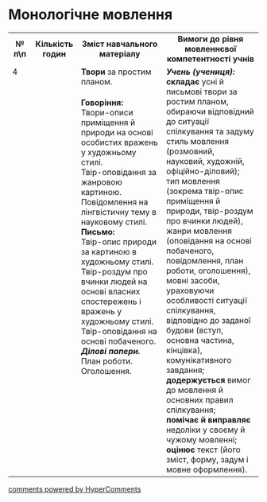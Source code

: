 <div id="hypercomments_widget" class="js-hypercomments-widget invisible"></div>

# Монологічне мовлення

<table>
  <tr>
    <td width="10%" align="center"><b>№ <br>п\п</br></b></td>
    <td width="5%" align="center"><b>Кількість годин</b></td>  
    <td width="40%" align="center"><b>Зміст навчального матеріалу</b></td>
    <td width="45%" align="center"><b>Вимоги до рівня мовленнєвої компетентності учнів</b></td>
  </tr>
  <tr>
<td width="10%" style="vertical-align:top !important;" rowspan="2">4</td>
<td width="5%" style="vertical-align:top !important;"  rowspan="2"></td>
    <td width="40%" style="vertical-align:top !important;"><b>Твори</b>  за простим планом.<br></td>
    <td width="45%" style="vertical-align:top !important;" rowspan="2">
      <i><b>Учень (учениця):</b></i><br>
<b>складає</b>  усні й письмові твори за ростим планом, обираючи відповідний до ситуації спілкування та задуму стиль мовлення (розмовний, науковий, художній, офіційно-діловий); тип мовлення (зокрема твір-опис приміщення й природи, твір-роздум про вчинки людей), жанри мовлення (оповідання на основі побаченого, повідомлення, план роботи, оголошення), мовні засоби, ураховуючи особливості ситуації спілкування, відповідно до заданої будови (вступ, основна частина, кінцівка), комунікативного завдання;<br>
<b>додержується</b> вимог до мовлення й  основних правил спілкування; <br>
<b>помічає  й виправляє</b> недоліки у своєму й  чужому мовленні;<br>
<b>оцінює</b> текст (його зміст, форму, задум і мовне оформлення).
    </td>
  </tr>
  <tr>
    <td width="40%" style="vertical-align:top !important;">
<b>Говоріння:</b> <br>
Твори-описи  приміщення й природи на основі особистих вражень у художньому стилі. <br>
Твір-оповідання за жанровою картиною.<br>
Повідомлення на лінгвістичну тему в науковому стилі.<br>
<b>Письмо:</b><br>
Твір-опис  природи за картиною в художньому стилі.<br>
Твір-роздум про вчинки людей на основі власних спостережень і вражень у художньому стилі.<br>
Твір-оповідання на основі побаченого.<br>
<b><i>Ділові папери.</i></b> План роботи. Оголошення.
</td>
  </tr>    
</table>

<div class="js-hypercomments-container">
<a href="http://hypercomments.com" class="hc-link" title="comments widget">comments powered by HyperComments</a>
</div>